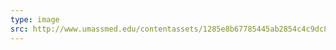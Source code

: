 ```yaml
---
type: image
src: http://www.umassmed.edu/contentassets/1285e8b67785445ab2854c4c9dc8ce79/big-data1.png
---
```


